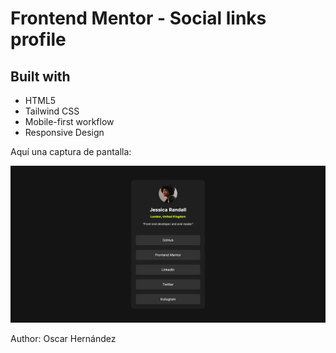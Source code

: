 # Frontend Mentor - Social links profile

## Built with

- HTML5
- Tailwind CSS
- Mobile-first workflow
- Responsive Design

Aquí una captura de pantalla:

![screenshot](./assets/images/social_link.png)

Author: Oscar Hernández
